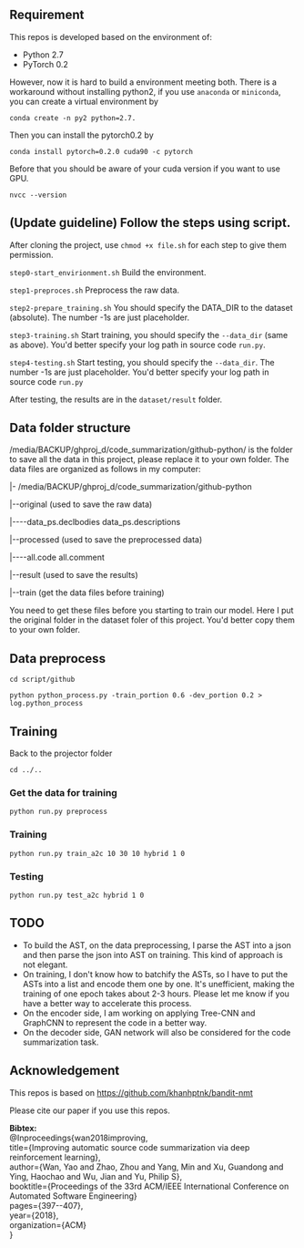 ## Requirement
This repos is developed based on the environment of:
- Python 2.7
- PyTorch 0.2

However, now it is hard to build a environment meeting both.
There is a workaround without installing python2, if you use `anaconda` or `miniconda`, you can create a virtual environment by 
```
conda create -n py2 python=2.7.
```

Then you can install the pytorch0.2 by 

```
conda install pytorch=0.2.0 cuda90 -c pytorch
```
Before that you should be aware of your cuda version if you want to use GPU.

```
nvcc --version
```

## (Update guideline) Follow the steps using script.
After cloning the project, use `chmod +x file.sh` for each step to give them permission.

`step0-start_envirionment.sh` 
Build the environment.

`step1-preproces.sh`
Preprocess the raw data.

`step2-prepare_training.sh`
You should specify the DATA_DIR to the dataset (absolute).
The number -1s are just placeholder.

`step3-training.sh`
Start training, you should specify the `--data_dir` (same as above).
You'd better specify your log path in source code `run.py`.

`step4-testing.sh`
Start testing, you should specify the `--data_dir`.
The number -1s are just placeholder.
You'd better specify your log path in source code `run.py`

After testing, the results are in the `dataset/result` folder.

## Data folder structure
/media/BACKUP/ghproj_d/code_summarization/github-python/ is the folder to save all the data in this project, please replace it to your own folder.
The data files are organized as follows in my computer:

|- /media/BACKUP/ghproj_d/code_summarization/github-python

|--original (used to save the raw data)

|----data_ps.declbodies  data_ps.descriptions

|--processed (used to save the preprocessed data)

|----all.code  all.comment

|--result (used to save the results)

|--train (get the data files before training)

You need to get these files before you starting to train our model.
Here I put the original folder in the dataset foler of this project. You'd better copy them to your own folder.

## Data preprocess
```
cd script/github
```

```
python python_process.py -train_portion 0.6 -dev_portion 0.2 > log.python_process
```
## Training
Back to the projector folder
```
cd ../..
```

### Get the data for training
```
python run.py preprocess
```

### Training
```
python run.py train_a2c 10 30 10 hybrid 1 0
```

### Testing
```
python run.py test_a2c hybrid 1 0
```



## TODO
- To build the AST, on the data preprocessing, I parse the AST into a json and then parse the json into AST on training. This kind of approach is not elegant.
- On training, I don't know how to batchify the ASTs, so I have to put the ASTs into a list and encode them one by one. It's unefficient, making the training of one epoch takes about 2-3 hours. Please let me know if you have a better way to accelerate this process.
- On the encoder side, I am working on applying Tree-CNN and GraphCNN to represent the code in a better way.
- On the decoder side, GAN network will also be considered for the code summarization task.

## Acknowledgement
This repos is based on https://github.com/khanhptnk/bandit-nmt

Please cite our paper if you use this repos.

**Bibtex:**<br />
@Inproceedings{wan2018improving,<br />
  title={Improving automatic source code summarization via deep reinforcement learning},<br />
  author={Wan, Yao and Zhao, Zhou and Yang, Min and Xu, Guandong and Ying, Haochao and Wu, Jian and Yu, Philip S},<br />
  booktitle={Proceedings of the 33rd ACM/IEEE International Conference on Automated Software Engineering}<br />
  pages={397--407},<br />
  year={2018},<br />
  organization={ACM}<br />
}<br />